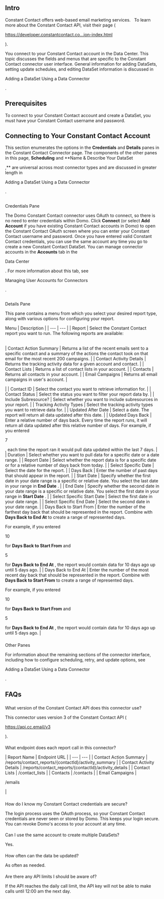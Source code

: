 

Intro
-------

Constant Contact offers web-based email marketing services.   To learn more about the Constant Contact API, visit their page (

https://developer.constantcontact.co...ion-index.html

).


 You connect to your Constant Contact account in the Data Center. This topic discusses the fields and menus that are specific to the Constant Contact connector user interface. General information for adding DataSets, setting update schedules, and editing DataSet information is discussed in

Adding a DataSet Using a Data Connector

.


 Prerequisites
---------------

To connect to your Constant Contact account and create a DataSet, you must have your Constant Contact username and password.


 Connecting to Your Constant Contact Account
---------------------------------------------

This section enumerates the options in the
 **Credentials**
 and
 **Details**
 panes in the Constant Contact Connector page. The components of the other panes in this page,
 **Scheduling**
 and
 **Name & Describe Your DataSet

,**
 are universal across most connector types and are discussed in greater length in

Adding a DataSet Using a Data Connector

.

##
 Credentials Pane

The Domo Constant Contact connector uses OAuth to connect, so there is no need to enter credentials within Domo. Click
 **Connect**
 (or select
 **Add Account**
 if you have existing Constant Contact accounts in Domo) to open the Constant Contact OAuth screen where you can enter your Constant Contact username and password. Once you have entered valid Constant Contact credentials, you can use the same account any time you go to create a new Constant Contact DataSet. You can manage connector accounts in the
 **Accounts**
 tab in the

Data Center

. For more information about this tab, see

Managing User Accounts for Connectors

.

##
 Details Pane

This pane contains a menu from which you select your desired report type, along with various options for configuring your report.


 Menu
  |
 Description
  |
| --- | --- |
|
 Report
  |
 Select the Constant Contact report you want to run. The following reports are available:


|  |  |
| --- | --- |
|
 Contact Action Summary
  |
 Returns a list of the recent emails sent to a specific contact and a summary of the actions the contact took on that email for the most recent 200 campaigns.
  |
|
 Contact Activity Details
  |
 Returns the tracking activity data for a given account and contact.
  |
|
 Contact Lists
  |
 Returns a list of contact lists in your account.
  |
|
 Contacts
  |
 Returns all contacts in your account.
  |
|
 Email Campaigns
  |
 Returns all email campaigns in user's account.
  |

|
|
 Contact ID
  |
 Select the contact you want to retrieve information for.
  |
|
 Contact Status
  |
 Select the status you want to filter your report data by.
  |
|
 Include Subresource?
  |
 Select whether you want to include subresources in your report.
  |
|
 Tracking Activity Types
  |
 Select the tracking activity types you want to retrieve data for.
  |
|
 Updated After Date
  |
 Select a date. The report will return all data updated after this date.
  |
|
 Updated Days Back
  |
 Enter a relative number of days back. Every time the report runs, it will return all data updated after this relative number of days. For example, if you entered

7

, each time the report ran it would pull data updated within the last 7 days.
  |
|
 Duration
  |
 Select whether you want to pull data for a specific date or a date range.
  |
|
 Report Date
  |
 Select whether the report data is for a specific date or for a relative number of days back from today.
  |
|
 Select Specific Date
  |
 Select the date for the report.
  |
|
 Days Back
  |
 Enter the number of past days that should appear in the report.
  |
|
 Start Date
  |
 Specify whether the first date in your date range is a specific or relative date. You select the last date in your range in
 **End Date**
 .
  |
|
 End Date
  |
 Specify whether the second date in your date range is a specific or relative date. You select the first date in your range in
 **Start Date**
 .
  |
|
 Select Specific Start Date
  |
 Select the first date in your date range.
  |
|
 Select Specific End Date
  |
 Select the second date in your date range.
  |
|
 Days Back to Start From
  |
 Enter the number of the farthest day back that should be represented in the report. Combine with
 **Days Back to End At**
 to create a range of represented days.


 For example, if you entered

10

for
 **Days Back to Start From**
 and

5

for
 **Days Back to End At**
 , the report would contain data for 10 days ago up until 5 days ago.
  |
|
 Days Back to End At
  |
 Enter the number of the most recent day back that should be represented in the report. Combine with
 **Days Back to Start From**
 to create a range of represented days.


 For example, if you entered

10

for
 **Days Back to Start From**
 and

5

for
 **Days Back to End At**
 , the report would contain data for 10 days ago up until 5 days ago.
  |


###
 Other Panes

For information about the remaining sections of the connector interface, including how to configure scheduling, retry, and update options, see

Adding a DataSet Using a Data Connector

.


 FAQs
------


#####
 What version of the Constant Contact API does this connector use?

This connector uses version 3 of the Constant Contact API (

https://api.cc.email/v3

).

####
 What endpoint does each report call in this connector?


|
 Report Name
  |
 Endpoint URL
  |
| --- | --- |
|
 Contact Action Summary
  |
 /reports/contact\_reports/{contactId}/activity\_summary
  |
|
 Contact Activity Details
  |
 /reports/contact\_reports/{contactId}/activity\_details
  |
|
 Contact Lists
  |
 /contact\_lists
  |
|
 Contacts
  |
 /contacts
  |
|
 Email Campaigns
  |

/emails

|


#####
 How do I know my Constant Contact credentials are secure?

The login process uses the OAuth process, so your Constant Contact credentials are never seen or stored by Domo. This keeps your login secure. You can revoke Domo's access to your account at any time.

####
 Can I use the same account to create multiple DataSets?

Yes.

####
 How often can the data be updated?

As often as needed.

####
 Are there any API limits I should be aware of?

If the API reaches the daily call limit, the API key will not be able to make calls until 12:00 am the next day.

